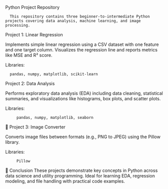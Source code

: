 Python Project Repository

      This repository contains three beginner-to-intermediate Python projects covering data analysis, machine learning, and image processing.

Project 1: Linear Regression

Implements simple linear regression using a CSV dataset with one feature and one target column. Visualizes the regression line and reports metrics like MSE and R² score.

Libraries:       
   
      pandas, numpy, matplotlib, scikit-learn

Project 2: Data Analysis

Performs exploratory data analysis (EDA) including data cleaning, statistical summaries, and visualizations like histograms, box plots, and scatter plots.

Libraries:
        
         pandas, numpy, matplotlib, seaborn

🔹 Project 3: Image Converter

Converts image files between formats (e.g., PNG to JPEG) using the Pillow library.

Libraries:
        
         Pillow

📌 Conclusion
These projects demonstrate key concepts in Python across data science and utility programming. Ideal for learning EDA, regression modeling, and file handling with practical code examples.
